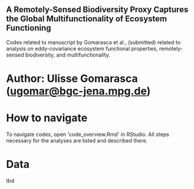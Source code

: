 ## A Remotely-Sensed Biodiversity Proxy Captures the Global Multifunctionality of Ecosystem Functioning
Codes related to manuscript by Gomarasca et al., (submitted) related to analysis on eddy-covariance ecosystem functional properties, remotely-sensed biodiversity, and multifunctionality.

# Author: Ulisse Gomarasca (ugomar@bgc-jena.mpg.de)

# How to navigate
To navigate codes, open 'code_overview.Rmd' in RStudio.
All steps necessary for the analyses are listed and described there.

# Data
tbd